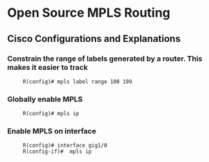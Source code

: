 # Open Source MPLS Routing

## Cisco Configurations and Explanations

### Constrain the range of labels generated by a router. This makes it easier to track

```
     R(config)# mpls label range 100 199
```

### Globally enable MPLS

```
     R(config)# mpls ip
```

### Enable MPLS on interface

```
     R(config)# interface gig1/0
     R(config-if)#  mpls ip
```
